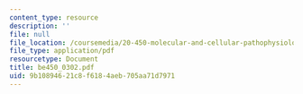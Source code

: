 ```yaml
---
content_type: resource
description: ''
file: null
file_location: /coursemedia/20-450-molecular-and-cellular-pathophysiology-be-450-spring-2005/9b10894621c8f6184aeb705aa71d7971_be450_0302.pdf
file_type: application/pdf
resourcetype: Document
title: be450_0302.pdf
uid: 9b108946-21c8-f618-4aeb-705aa71d7971
---
```

